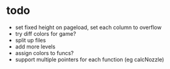# todo

- set fixed height on pageload, set each column to overflow
- try diff colors for game?
- split up files
- add more levels
- assign colors to funcs?
- support multiple pointers for each function (eg calcNozzle)
